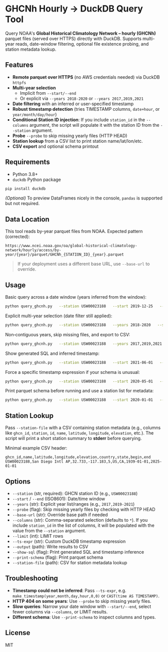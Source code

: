 # GHCNh Hourly → DuckDB Query Tool

Query NOAA's **Global Historical Climatology Network – hourly (GHCNh)** parquet files (served over HTTPS) directly with DuckDB. Supports multi-year reads, date-window filtering, optional file existence probing, and station metadata lookup.

## Features

- **Remote parquet over HTTPS** (no AWS credentials needed) via DuckDB `httpfs`
- **Multi-year selection**
  - Implicit from `--start/--end`
  - Or explicit via `--years 2018-2020` or `--years 2017,2019,2021`
- **Date filtering** with an inferred or user-specified timestamp
- **Robust timestamp detection** (tries TIMESTAMP columns, `date+hour`, or `year/month/day/hour`)
- **Conditional Station ID injection**: If you include `station_id` in the `--columns` argument, the script will populate it with the station ID from the `--station` argument.
- **Probe** `--probe` to skip missing yearly files (HTTP HEAD)
- **Station lookup** from a CSV list to print station name/lat/lon/etc.
- **CSV export** and optional schema printout

## Requirements

- Python 3.8+
- `duckdb` Python package

```bash
pip install duckdb
```

*(Optional)* To preview DataFrames nicely in the console, `pandas` is supported but not required.

## Data Location

This tool reads by-year parquet files from NOAA. Expected pattern (corrected):
```
https://www.ncei.noaa.gov/oa/global-historical-climatology-network/hourly/access/by-year/{year}/parquet/GHCNh_{STATION_ID}_{year}.parquet
```

> If your deployment uses a different base URL, use `--base-url` to override.

## Usage

Basic query across a date window (years inferred from the window):

```bash
python query_ghcnh.py   --station USW00023188   --start 2019-12-25   --end 2020-01-05
```

Explicit multi-year selection (date filter still applied):

```bash
python query_ghcnh.py   --station USW00023188   --years 2018-2020   --start 2018-06-01   --end 2020-06-30
```

Non‑contiguous years, skip missing files, and export to CSV:

```bash
python query_ghcnh.py   --station USW00023188   --years 2017,2019,2021   --start 2017-01-01   --end 2021-12-31   --probe   --output out.csv
```

Show generated SQL and inferred timestamp:

```bash
python query_ghcnh.py   --station USW00023188   --start 2021-06-01   --end 2021-06-02   --show-sql
```

Force a specific timestamp expression if your schema is unusual:

```bash
python query_ghcnh.py   --station USW00023188   --start 2020-05-01   --end 2020-05-02   --ts-expr "make_timestamp(year, month, day, hour, 0, 0)"
```

Print parquet schema before running and use a station list for metadata:

```bash
python query_ghcnh.py   --station USW00023188   --start 2020-01-01   --end 2020-01-02   --print-schema   --station-file ghcnh-station-list.csv
```

## Station Lookup

Pass `--station-file` with a CSV containing station metadata (e.g., columns like `ghcn_id`, `station`, `id`, `name`, `latitude`, `longitude`, `elevation`, etc.).
The script will print a short station summary to **stderr** before querying.

Minimal example CSV header:

```csv
ghcn_id,name,latitude,longitude,elevation,country,state,begin,end
USW00023188,San Diego Intl AP,32.733,-117.183,5,US,CA,1939-01-01,2025-01-01
```

## Options

- `--station` (str, required): GHCN station ID (e.g., `USW00023188`)
- `--start` / `--end` (ISO8601): Date/time window
- `--years` (str): Explicit year list/ranges (e.g., `2017,2019-2021`)
- `--probe` (flag): Skip missing yearly files by checking with HTTP HEAD
- `--base-url` (str): Override base path if needed
- `--columns` (str): Comma-separated selection (defaults to `*`). If you include `station_id` in the list of columns, it will be populated with the value from the `--station` argument.
- `--limit` (int): LIMIT rows
- `--ts-expr` (str): Custom DuckDB timestamp expression
- `--output` (path): Write results to CSV
- `--show-sql` (flag): Print generated SQL and timestamp inference
- `--print-schema` (flag): Print parquet schema
- `--station-file` (path): CSV for station metadata lookup

## Troubleshooting

- **Timestamp could not be inferred**: Pass `--ts-expr`, e.g. `make_timestamp(year,month,day,hour,0,0)` or `CAST(time AS TIMESTAMP)`.
- **HTTP 404 on some years**: Use `--probe` to skip missing yearly files.
- **Slow queries**: Narrow your date window with `--start/--end`, select fewer columns via `--columns`, or LIMIT results.
- **Different schema**: Use `--print-schema` to inspect columns and types.

## License

MIT